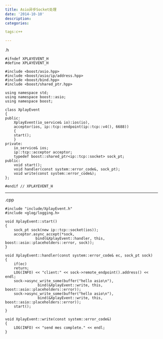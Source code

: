 ```yaml
---
title: Asio异步Socket处理
date: '2014-10-10'
description:
categories:

tags:c++

---
```

.h

	#ifndef XPLAYEVENT_H
	#define XPLAYEVENT_H

	#include <boost/asio.hpp>
	#include <boost/asio/ip/address.hpp>
	#include <boost/bind.hpp>
	#include <boost/shared_ptr.hpp>

	using namespace std;
	using namespace boost::asio;
	using namespace boost;

	class XplayEvent
	{
	public:
	    XplayEvent(io_service& io):ios(io),
		acceptor(ios, ip::tcp::endpoint(ip::tcp::v4(), 6688))
	    {
		start();
	    }
	private:
	    io_service& ios;
	    ip::tcp::acceptor acceptor;
	    typedef boost::shared_ptr<ip::tcp::socket> sock_pt;
	public:
	    void start();
	    void handler(const system::error_code&, sock_pt);
	    void write(const system::error_code&);
	};

	#endif // XPLAYEVENT_H

---
.cpp

	#include "include/XplayEvent.h"
	#include <glog/logging.h>

	void XplayEvent::start()
	{
	    sock_pt sock(new ip::tcp::socket(ios));
	    acceptor.async_accept(*sock,
				  bind(&XplayEvent::handler, this, boost::asio::placeholders::error, sock));
	}

	void XplayEvent::handler(const system::error_code& ec, sock_pt sock)
	{
	    if(ec)
		return;
	    LOG(INFO) << "client:" << sock->remote_endpoint().address() << endl;
	    sock->async_write_some(buffer("hello asio\n"),
				   bind(&XplayEvent::write, this, boost::asio::placeholders::error));
	    sock->async_write_some(buffer("hello asio\n"),
				   bind(&XplayEvent::write, this, boost::asio::placeholders::error));
	    start();
	}

	void XplayEvent::write(const system::error_code&)
	{
	    LOG(INFO) << "send mes complete." << endl;
	}

